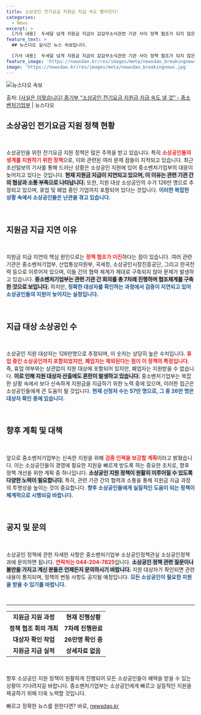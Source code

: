 ```yaml
---
title: 소상공인 전기요금 지원금 지급 속도 빨라진다!
categories:
  - News
excerpt: >
  [기사 내용]  두세달 넘게 지원금 지급이 감감무소식관련 기관 사이 정책 협조가 되지 않은 탓이라는 지적  …
feature_text: >
  ## 뉴스다오 실시간 뉴스 속보입니다.

  [기사 내용]  두세달 넘게 지원금 지급이 감감무소식관련 기관 사이 정책 협조가 되지 않은 탓이라는 지적  …
feature_image: 'https://newsdao.kr/res/images/meta/newsdao_breakingnews.jpg'
image: 'https://newsdao.kr/res/images/meta/newsdao_breakingnews.jpg'
---
```


![뉴스다오 속보](https://newsdao.kr/res/images/meta/newsdao_breakingnews.jpg)

<p>출처: <a href="https://newsdao.kr/3933" rel="dofollow">[사실은 이렇습니다] 중기부 “소상공인 전기요금 지원금 지급 속도 낼 것” - 중소벤처기업부</a> | 뉴스다오</p>

<h2 data-ke-size="size26">소상공인 전기요금 지원 정책 현황</h2>

<p data-ke-size="size16">&nbsp;</p> 

소상공인을 위한 전기요금 지원 정책은 많은 주목을 받고 있습니다. 특히 <b><span style="color: #ee2323;">소상공인들의 생계를 지원하기 위한 정책</span></b>으로, 이와 관련된 여러 문제 점들이 지적되고 있습니다. 최근 조선일보의 기사를 통해 드러난 상황은 소상공인 지원에 있어 중소벤처기업부의 대응이 늦어지고 있다는 것입니다. <b><span style="background-color: #21538527;">현재 지원금 지급이 지연되고 있으며, 이 이유는 관련 기관 간의 협상과 소통 부족으로 나타납니다.</span></b> 또한, 지원 대상 소상공인의 수가 126만 명으로 추정되고 있으며, 휴업 및 폐업 중인 기업까지 포함되어 있다는 것입니다. <b><span style="color: #1a5490;">이러한 복잡한 상황 속에서 소상공인들은 난관을 겪고 있습니다.</span></b>

<p data-ke-size="size16">&nbsp;</p>

<h2 data-ke-size="size26">지원금 지급 지연 이유</h2>

<p data-ke-size="size16">&nbsp;</p> 

지원금 지급 지연의 핵심 원인으로는 <b><span style="color: #ee2323;">정책 협조가 미진</span></b>하다는 점이 있습니다. 여러 관련 기관은 중소벤처기업부, 산업통상자원부, 국세청, 소상공인시장진흥공단, 그리고 한국전력 등으로 이루어져 있으며, 이들 간의 협력 체계가 제대로 구축되지 않아 문제가 발생하고 있습니다. <b><span style="background-color: #21538527;">중소벤처기업부는 관련 기관 간 회의를 총 7차례 진행하며 협조체계를 구축한 것으로 보입니다.</span></b> 하지만, <b><span style="color: #1a5490;">정확한 대상자를 확인하는 과정에서 검증이 지연되고 있어 소상공인들의 지원이 늦어지는 실정입니다.</span></b>

<p data-ke-size="size16">&nbsp;</p> 

<h2 data-ke-size="size26">지급 대상 소상공인 수</h2>

<p data-ke-size="size16">&nbsp;</p> 

소상공인 지원 대상자는 126만명으로 추정되며, 이 숫자는 상당히 높은 수치입니다. <b><span style="color: #ee2323;">휴업 중인 소상공인까지 포함되었지만, 폐업자는 제외된다는 점이 이 정책의 특징입니다.</span></b> 즉, 휴업 여부와는 상관없이 지원 대상에 포함되어 있지만, 폐업자는 지원받을 수 없습니다. <b><span style="background-color: #21538527;">이로 인해 지원 대상자 산출에도 혼란이 발생하고 있습니다.</span></b> 중소벤처기업부는 복잡한 상황 속에서 보다 신속하게 지원금을 지급하기 위한 노력 중에 있으며, 이러한 접근은 소상공인들에게 큰 도움이 될 것입니다. <b><span style="color: #1a5490;">현재 신청자 수는 57만 명으로, 그 중 26만 명은 대상자 확인 중에 있습니다.</span></b>

<p data-ke-size="size16">&nbsp;</p> 

<h2 data-ke-size="size26">향후 계획 및 대책</h2>

<p data-ke-size="size16">&nbsp;</p> 

앞으로 중소벤처기업부는 신속한 지원을 위해 <b><span style="color: #ee2323;">검증 인력을 보강할 계획</span></b>이라고 밝혔습니다. 이는 소상공인들이 경영에 필요한 지원을 빠르게 받도록 하는 중요한 조치로, 향후 정책 개선을 위한 계획 중 하나입니다. <b><span style="background-color: #21538527;">소상공인 지원 정책이 원활히 이루어질 수 있도록 다양한 노력이 필요합니다.</span></b> 특히, 관련 기관 간의 협력과 소통을 통해 지원금 지급 과정의 투명성을 높이는 것이 중요합니다. <b><span style="color: #1a5490;">향후 소상공인들에게 실질적인 도움이 되는 정책이 체계적으로 시행되길 바랍니다.</span></b>

<p data-ke-size="size16">&nbsp;</p> 

<h2 data-ke-size="size26">공지 및 문의</h2>

<p data-ke-size="size16">&nbsp;</p> 

소상공인 정책에 관한 자세한 사항은 중소벤처기업부 소상공인정책관실 소상공인정책과에 문의하면 됩니다. <b><span style="color: #ee2323;">연락처는 044-204-7825</span></b>입니다. <b><span style="background-color: #21538527;">소상공인 정책 관련 질문이나 불만을 가지고 계신 분들은 언제든지 문의하시기 바랍니다.</span></b> 지원 대상자가 확인되면 관련 내용이 통지되며, 정책의 변동 사항도 공지될 예정입니다. <b><span style="color: #1a5490;">모든 소상공인이 필요한 지원을 받을 수 있기를 바랍니다.</span></b>

<p data-ke-size="size16">&nbsp;</p>

<hr>

<table style="width: 100%; border-collapse: collapse;">
    <tr>
        <td style="text-align: center; height: 17px;"><b>지원금 지원 과정</b></td>
        <td style="text-align: center; height: 17px;"><b>현재 진행상황</b></td>
    </tr>
    <tr>
        <td style="text-align: center; height: 17px;"><b>정책 협조 회의 개최</b></td>
        <td style="text-align: center; height: 17px;"><b>7차례 진행완료</b></td>
    </tr>
    <tr>
        <td style="text-align: center; height: 17px;"><b>대상자 확인 작업</b></td>
        <td style="text-align: center; height: 17px;"><b>26만명 확인 중</b></td>
    </tr>
    <tr>
        <td style="text-align: center; height: 17px;"><b>지원금 지급 실적</b></td>
        <td style="text-align: center; height: 17px;"><b>상세자료 없음</b></td>
    </tr>
</table>

<p data-ke-size="size16">&nbsp;</p>

향후 소상공인 지원 정책이 원활하게 진행되어 모든 소상공인들이 혜택을 받을 수 있는 상황이 기다려지길 바랍니다. 중소벤처기업부는 소상공인에게 빠르고 실질적인 지원을 제공하기 위해 더욱 노력할 것입니다. 

빠르고 정확한 뉴스를 원한다면? 바로, <a href="https://newsdao.kr" rel="dofollow">newsdao.kr</a>


